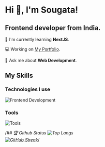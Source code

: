 # Hi 👋, I'm Sougata! 
<h2>Frontend developer from India.</h2>

🌱 I'm currently learning <b>NextJS</b>.

💻 Working on [My Portfolio](https://github.com/sougata-github/my-portfolio).

💬 Ask me about **Web Development**.

## My Skills

### Technologies I use
![Frontend Development](https://skillicons.dev/icons?i=html,css,js,ts,tailwind,react,next,nodejs,mongodb,mysql,prisma)
### Tools
![Tools](https://skillicons.dev/icons?i=git,github,vercel)


/*## 🏆 Github Status 
![Top Langs](https://github-readme-stats.vercel.app/api/top-langs?username=sougata-github&show_icons=true&locale=en&layout=compact&theme=tokyonight)
<br/>
[![GitHub Streak](https://github-readme-streak-stats.herokuapp.com?user=sougata-github&theme=tokyonight-duo)](https://git.io/streak-stats)*/
